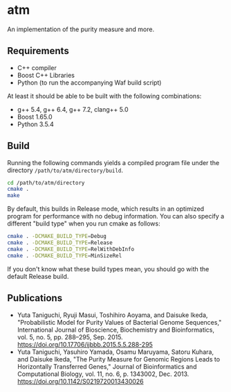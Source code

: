 # atm
An implementation of the purity measure and more.


## Requirements
- C++ compiler
- Boost C++ Libraries
- Python (to run the accompanying Waf build script)

At least it should be able to be built with the following combinations:
- g++ 5.4, g++ 6.4, g++ 7.2, clang++ 5.0
- Boost 1.65.0
- Python 3.5.4


## Build
Running the following commands yields a compiled program file under the directory `/path/to/atm/directory/build`.

```sh
cd /path/to/atm/directory
cmake .
make
```

By default, this builds in Release mode, which results in an optimized program for performance with no debug information.
You can also specify a different "build type" when you run cmake as follows:

```sh
cmake . -DCMAKE_BUILD_TYPE=Debug
cmake . -DCMAKE_BUILD_TYPE=Release
cmake . -DCMAKE_BUILD_TYPE=RelWithDebInfo
cmake . -DCMAKE_BUILD_TYPE=MinSizeRel
```

If you don't know what these build types mean, you should go with the default Release build.


## Publications
- Yuta Taniguchi, Ryuji Masui, Toshihiro Aoyama, and Daisuke Ikeda,
  "Probabilistic Model for Purity Values of Bacterial Genome Sequences,"
  International Journal of Bioscience, Biochemistry and Bioinformatics, vol. 5, no. 5, pp. 288–295, Sep. 2015.
  https://doi.org/10.17706/ijbbb.2015.5.5.288-295
- Yuta Taniguchi, Yasuhiro Yamada, Osamu Maruyama, Satoru Kuhara, and Daisuke Ikeda,
  "The Purity Measure for Genomic Regions Leads to Horizontally Transferred Genes,"
  Journal of Bioinformatics and Computational Biology, vol. 11, no. 6, p. 1343002, Dec. 2013.
  https://doi.org/10.1142/S0219720013430026

